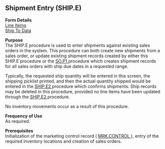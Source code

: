 ##  Shipment Entry (SHIP.E)

<PageHeader />

**Form Details**  
[ Line Items ](SHIP-E-1/README.md)   
[ Ship To Data ](SHIP-E-2/README.md)   

**Purpose**  
The SHIP.E procedure is used to enter shipments against existing sales orders in the system. This procedure can both create new shipments from a sales order, or update existing shipment records created by either this SHIP.E procedure or the [ SO.P1 ](SO-P1/README.md) procedure which creates shipment records for all sales orders with ship due dates in a requested range.   
  
Typically, the requested ship quantity will be entered in this screen, the shipping picklist printed, and then the actual quantity shipped would be entered in the [ SHIP.E2 ](SHIP-E2/README.md) procedure which confirms shipments. Ship records may be deleted in this procedure, provided no line items have been updated through the [ SHIP.E2 ](SHIP-E2/README.md) procedure.   
  
No inventory movements occur as a result of this procedure.

**Frequency of Use**  
As required.

**Prerequisites**  
Initialization of the marketing control record ( [ MRK.CONTROL ](../../../../../../../../../rover/AP-OVERVIEW/AP-ENTRY/AP-E/AP-E-1/CURRENCY-CONTROL/SO-E/MRK-CONTROL) ), entry of the required inventory locations and creation of sales orders. 

<badge text= "Version 8.10.57" vertical="middle" />

<PageFooter />